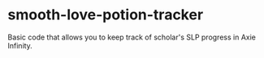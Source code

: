 # smooth-love-potion-tracker
Basic code that allows you to keep track of scholar's SLP progress in Axie Infinity.
